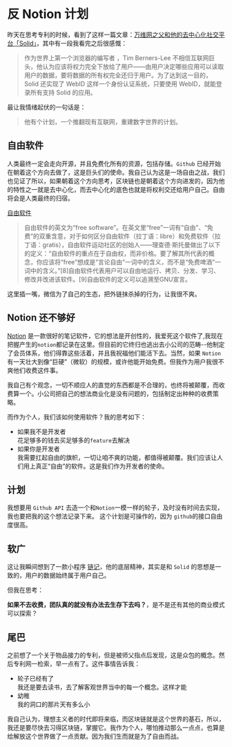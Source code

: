 # 反 Notion 计划
昨天在思考专利的时候，看到了这样一篇文章：[万维网之父和他的去中心化社交平台「Solid」](https://zhuanlan.zhihu.com/p/345771985?utm_source=wechat_session&utm_medium=social&utm_oi=61958598426624)，其中有一段我看完之后很感慨：
> 作为世界上第一个浏览器的编写者 ，Tim Berners-Lee 不相信互联网巨头，他认为应该将权力完全下放给了用户——由用户决定哪些应用可以读取用户的数据，要将数据的所有权完全还归于用户。为了达到这一目的，Solid 还实现了 WebID 这样一个身份认证系统，只要使用 WebID，就能登录所有支持 Solid 的应用。

最让我情绪起伏的一句话是：
> 他有个计划，一个推翻现有互联网，重建数字世界的计划。

## 自由软件
人类最终一定会走向开源，并且免费化所有的资源，包括存储。`Github` 已经开始在朝着这个方向去做了，这是巨头们的使命。我自己认为这是一场自由之战，我们也见证了所以，如果朝着这个方向思考，区块链也是朝着这个方向进发的，因为他的特性之一就是去中心化，而去中心化的底色也就是将权利交还给用户自己。自由将会是人类最终的归宿。

[自由软件](https://zh.wikipedia.org/wiki/%E8%87%AA%E7%94%B1%E8%BD%AF%E4%BB%B6)

> 自由软件的英文为“free software”。在英文里“free”一词有“自由”、“免费”的双重含意，对于如何区分自由软件（拉丁语：libre）和免费软件（拉丁语：gratis），自由软件运动社区的创始人——理查德·斯托曼做出了以下的定义：“自由软件的重点在于自由权，而非价格。要了解其所代表的概念，你应该将“free”想成是“言论自由”一词中的含义，而不是“免费啤酒”一词中的含义。”[8]自由软件代表用户可以自由地运行、拷贝、分发、学习、修改并改进该软件。[9]自由软件的定义可以追溯至GNU宣言。

这里插一嘴，微信为了自己的生态，把外链抹杀掉的行为，让我很不爽。

## Notion 还不够好

[Notion](https://www.notion.so/) 是一款很好的笔记软件，它的想法是开创性的，我爱死这个软件了,我现在把握产生的`notion`都记录在这里。但目前的它终归也逃出去小公司的范畴--他制定了会员体系，他们得靠这些活着，并且我祝福他们能活下去。当然，如果 `Notion` 有一天壮大到像“巨硬”（微软）的规模，或许他能开始免费。但我作为用户我很不爽他们收费这件事。


我自己有个观念，一切不顺应人的直觉的东西都是不合理的，也终将被颠覆，而收费算一个。小公司把自己的想法商业化是没有问题的，包括制定出种种的收费策略。

而作为个人，我们该如何使用软件？我的思考如下：
- 如果我不是开发者  
    花足够多的钱去买足够多的`feature`去解决
- 如果你是开发者  
    我需要扛起自由的旗帜，一切让咱不爽的功能，都值得被颠覆。我们应该让人们用上真正“自由”的软件。这是我们作为开发者的使命。

## 计划

我想要用 `Github API` 去造一个和`Notion`一模一样的轮子，及时没有时间去实现，我也要把我的这个想法记录下来。
这个计划是可操作的，因为 `github`的接口自由度很高。

## 软广

这让我瞬间想到了一款小程序 [链记](https://lj.wingchain.cn/?utm=winghome)，他的底层精神，其实是和 `Solid` 的思想是一致的，用户的数据始终属于用户自己。


但我在思考：

**如果不去收费，团队真的就没有办法去生存下去吗？**，是不是还有其他的商业模式可以探索？

## 尾巴
之前想了一个关于物品接力的专利，但是被师父指点后发现，这是众包的概念。然后专利网一检索，早一点有了。这件事情告诉我：
- 轮子已经有了  
我还是要去读书，去了解客观世界当中的每一个概念。这样才能
- 幼稚  
我的洞口的那片天有多么小


我自己认为，理想主义者的时代即将来临，而区块链就是这个世界的基石，所以，我还是要尽快去习得区块链，掌握它。我作为个人，哪怕推动那么一点点，也算是给解放这个世界做了一点贡献。因为我们生而就是为了自由而战。